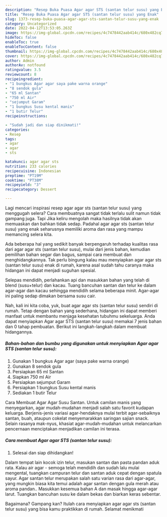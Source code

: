 ```yaml
---
description: "Resep Buka Puasa Agar agar STS (santan telur susu) yang Enak"
title: "Resep Buka Puasa Agar agar STS (santan telur susu) yang Enak"
slug: 1373-resep-buka-puasa-agar-agar-sts-santan-telur-susu-yang-enak
category: Uncategorized
date: 2022-04-12T13:53:05.263Z
image: https://img-global.cpcdn.com/recipes/4c7478442aab414c/680x482cq70/agar-agar-sts-santan-telur-susu-foto-resep-utama.jpg
hideToc: false
enableToc: true
enableTocContent: false
thumbnail: https://img-global.cpcdn.com/recipes/4c7478442aab414c/680x482cq70/agar-agar-sts-santan-telur-susu-foto-resep-utama.jpg
cover: https://img-global.cpcdn.com/recipes/4c7478442aab414c/680x482cq70/agar-agar-sts-santan-telur-susu-foto-resep-utama.jpg
author: Admin
authorAv: notfound
ratingvalue: 3.5
reviewcount: 8
recipeingredient:
- "1 bungkus Agar agar saya pake warna orange"
- "8 sendok gula"
- "65 ml Santan"
- "750 ml Air"
- "sejumput Garam"
- "1 bungkus Susu kental manis"
- "1 butir Telur"
recipeinstructions:

- "Sudah jadi dan siap dinikmati!"
categories:
- Resep
tags:
- agar
- agar
- sts

katakunci: agar agar sts 
nutrition: 233 calories
recipecuisine: Indonesian
preptime: "PT19M"
cooktime: "PT38M"
recipeyield: "3"
recipecategory: Dessert

---
```



Lagi mencari inspirasi resep agar agar sts (santan telur susu) yang menggugah selera? Cara membuatnya sangat tidak terlalu sulit namun tidak gampang juga. Tapi Jika keliru mengolah maka hasilnya tidak akan memuaskan dan bahkan tidak sedap. Padahal agar agar sts (santan telur susu) yang enak seharusnya memiliki aroma dan rasa yang mampu memancing selera kita.


Ada beberapa hal yang sedikit banyak berpengaruh terhadap kualitas rasa dari agar agar sts (santan telur susu), mulai dari jenis bahan, kemudian pemilihan bahan segar dan bagus, sampai cara membuat dan menghidangkannya. Tak perlu bingung kalau mau menyiapkan agar agar sts (santan telur susu) enak di rumah, karena asal sudah tahu caranya maka hidangan ini dapat menjadi suguhan spesial.

Selepas mendidih, perlahankan api dan masukkan bahan yang telah di blend (susu+telur) dan kacau. Tuang bancuhan santan dan telur ke dalam agar-agar dan kacau sehingga mendidih selama beberapa minit. Agar-agar ini paling sedap dimakan bersama susu cair.


Nah, kali ini kita coba, yuk, buat agar agar sts (santan telur susu) sendiri di rumah. Tetap dengan bahan yang sederhana, hidangan ini dapat memberi manfaat untuk membantu menjaga kesehatan tubuhmu sekeluarga. Anda dapat menyiapkan Agar agar STS (santan telur susu) memakai 7 jenis bahan dan 0 tahap pembuatan. Berikut ini langkah-langkah dalam membuat hidangannya.

<!--inarticleads1-->

##### Bahan-bahan dan bumbu yang digunakan untuk menyiapkan Agar agar STS (santan telur susu):

1. Gunakan 1 bungkus Agar agar (saya pake warna orange)
1. Gunakan 8 sendok gula
1. Persiapkan 65 ml Santan
1. Siapkan 750 ml Air
1. Persiapkan sejumput Garam
1. Persiapkan 1 bungkus Susu kental manis
1. Sediakan 1 butir Telur


Cara Membuat Agar Agar Susu Santan. Untuk camilan manis yang menyegarkan, agar mudah-mudahan menjadi salah satu favorit kudapan keluarga. Berjenis-jenis variasi agar-hendaknya mulai terbit agar-sebaiknya santan, buah, ataupun cokelat menyemarakkan saringan sajian snack. Selain rasanya mak-nyus, khasiat agar-mudah-mudahan untuk melancarkan pencernaan menciptakan menjadikan camilan ini terasa. 

<!--inarticleads2-->

##### Cara membuat Agar agar STS (santan telur susu):


1. Selesai dan siap dihidangkan!

Dalam tempat lain kocok izin telur, masukan santan dan pasta pandan aduk rata. Kalau air agar - semoga telah mendidih dan sudah lalu mulai mengental, tuangkan campuran telur dan santan aduk cepat dengan spatula sayur. Agar santan telur merupakan salah satu varian rasa dari agar-agar, yang mungkin biasa kita temui adalah agar santan dengan gula merah atau aroma pandan.. Masukkan kesemua bahan A dan masak hingga agar-agar larut. Tuangkan bancuhan susu ke dalam bekas dan biarkan keras sebentar. 

Bagaimana? Gampang kan? Itulah cara menyiapkan agar agar sts (santan telur susu) yang bisa kamu praktikkan di rumah. Selamat menikmati
